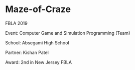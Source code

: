 # Maze-of-Craze

FBLA 2019

Event: Computer Game and Simulation Programming (Team)

School: Absegami High School 

Partner: Kishan Patel 

Award: 2nd in New Jersey FBLA 

